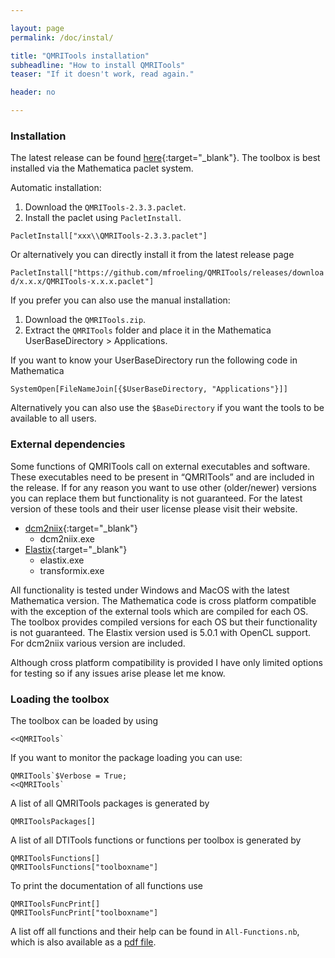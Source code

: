 ```yaml
---

layout: page
permalink: /doc/instal/

title: "QMRITools installation"
subheadline: "How to install QMRITools"
teaser: "If it doesn't work, read again."

header: no

---
```



### Installation

The latest release can be found [here](https://github.com/mfroeling/QMRITools/releases){:target="_blank"}.
The toolbox is best installed via the Mathematica paclet system.  

Automatic installation:
1.	Download the `QMRITools-2.3.3.paclet`.
2.	Install the paclet using `PacletInstall`.

`PacletInstall["xxx\\QMRITools-2.3.3.paclet"]`  

Or alternatively you can directly install it from the latest release page

`PacletInstall["https://github.com/mfroeling/QMRITools/releases/download/x.x.x/QMRITools-x.x.x.paclet"]`


If you prefer you can also use the manual installation:
1.	Download the `QMRITools.zip`.
2.	Extract the `QMRITools` folder and place it in the Mathematica UserBaseDirectory &gt; Applications.

If you want to know your UserBaseDirectory run the following code in Mathematica

`SystemOpen[FileNameJoin[{$UserBaseDirectory, "Applications"}]]`

Alternatively you can also use the `$BaseDirectory` if you want the tools to be available to all users.


### External dependencies

Some functions of QMRITools call on external executables and software.
These executables need to be present in “QMRITools” and are included in
the release. If for any reason you want to use other (older/newer)
versions you can replace them but functionality is not guaranteed. For
the latest version of these tools and their user license please visit
their website.

-   [dcm2niix](https://github.com/rordenlab/dcm2niix/){:target="_blank"}
    -   dcm2niix.exe
-   [Elastix](http://elastix.isi.uu.nl/){:target="_blank"}
    -   elastix.exe
    -   transformix.exe

All functionality is tested under Windows and MacOS with the latest Mathematica
version. The Mathematica code is cross platform compatible with the
exception of the external tools which are compiled for each OS. The
toolbox provides compiled versions for each OS but their functionality
is not guaranteed. 
The Elastix version used is 5.0.1 with OpenCL support.
For dcm2niix various version are included. 

Although cross platform compatibility is provided I have only limited
options for testing so if any issues arise please let me know.


### Loading the toolbox

The toolbox can be loaded by using
	
	<<QMRITools` 

If you want to monitor the package loading you can use: 
	
	QMRITools`$Verbose = True;
	<<QMRITools`

A list of all QMRITools packages is generated by

    QMRIToolsPackages[]

A list of all DTITools functions or functions per toolbox is generated
by

    QMRIToolsFunctions[]
    QMRIToolsFunctions["toolboxname"]

To print the documentation of all functions use

    QMRIToolsFuncPrint[]
    QMRIToolsFuncPrint["toolboxname"]

A list off all functions and their help can be found in
`All-Functions.nb`, which is also available as a [pdf file](https://github.com/mfroeling/QMRITools/releases/download/2.0/All-Functions.pdf).
